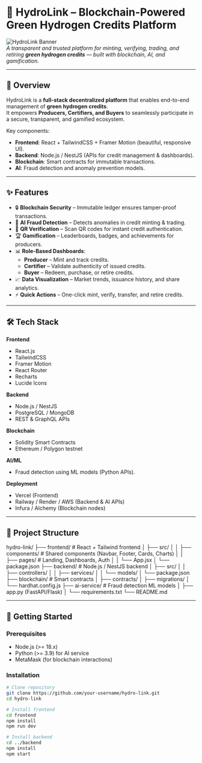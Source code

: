 # 🌱 HydroLink – Blockchain-Powered Green Hydrogen Credits Platform

![HydroLink Banner](https://dummyimage.com/1200x400/10b981/ffffff&text=HydroLink+Frontend)  
*A transparent and trusted platform for minting, verifying, trading, and retiring **green hydrogen credits** — built with blockchain, AI, and gamification.*

---

## 📖 Overview
HydroLink is a **full-stack decentralized platform** that enables end-to-end management of **green hydrogen credits**.  
It empowers **Producers, Certifiers, and Buyers** to seamlessly participate in a secure, transparent, and gamified ecosystem.

Key components:
- **Frontend**: React + TailwindCSS + Framer Motion (beautiful, responsive UI).
- **Backend**: Node.js / NestJS (APIs for credit management & dashboards).
- **Blockchain**: Smart contracts for immutable transactions.
- **AI**: Fraud detection and anomaly prevention models.

---

## ✨ Features
- 🔒 **Blockchain Security** – Immutable ledger ensures tamper-proof transactions.  
- 🤖 **AI Fraud Detection** – Detects anomalies in credit minting & trading.  
- 📱 **QR Verification** – Scan QR codes for instant credit authentication.  
- 🏆 **Gamification** – Leaderboards, badges, and achievements for producers.  
- 📊 **Role-Based Dashboards**:
  - **Producer** – Mint and track credits.  
  - **Certifier** – Validate authenticity of issued credits.  
  - **Buyer** – Redeem, purchase, or retire credits.  
- 📈 **Data Visualization** – Market trends, issuance history, and share analytics.  
- ⚡ **Quick Actions** – One-click mint, verify, transfer, and retire credits.  

---

## 🛠️ Tech Stack
**Frontend**  
- React.js  
- TailwindCSS  
- Framer Motion  
- React Router  
- Recharts  
- Lucide Icons  

**Backend**  
- Node.js / NestJS  
- PostgreSQL / MongoDB  
- REST & GraphQL APIs  

**Blockchain**  
- Solidity Smart Contracts  
- Ethereum / Polygon testnet  

**AI/ML**  
- Fraud detection using ML models (Python APIs).  

**Deployment**  
- Vercel (Frontend)  
- Railway / Render / AWS (Backend & AI APIs)  
- Infura / Alchemy (Blockchain nodes)  

---


## 📂 Project Structure
hydro-link/
├── frontend/ # React + Tailwind frontend
│ ├── src/
│ │ ├── components/ # Shared components (Navbar, Footer, Cards, Charts)
│ │ ├── pages/ # Landing, Dashboards, Auth
│ │ └── App.jsx
│ └── package.json
├── backend/ # Node.js / NestJS backend
│ ├── src/
│ │ ├── controllers/
│ │ ├── services/
│ │ └── models/
│ └── package.json
├── blockchain/ # Smart contracts
│ ├── contracts/
│ ├── migrations/
│ └── hardhat.config.js
├── ai-service/ # Fraud detection ML models
│ ├── app.py (FastAPI/Flask)
│ └── requirements.txt
└── README.md


---

## 🚀 Getting Started

### Prerequisites
- Node.js (>= 18.x)  
- Python (>= 3.9) for AI service  
- MetaMask (for blockchain interactions)  

### Installation
```bash
# Clone repository
git clone https://github.com/your-username/hydro-link.git
cd hydro-link

# Install frontend
cd frontend
npm install
npm run dev

# Install backend
cd ../backend
npm install
npm start


